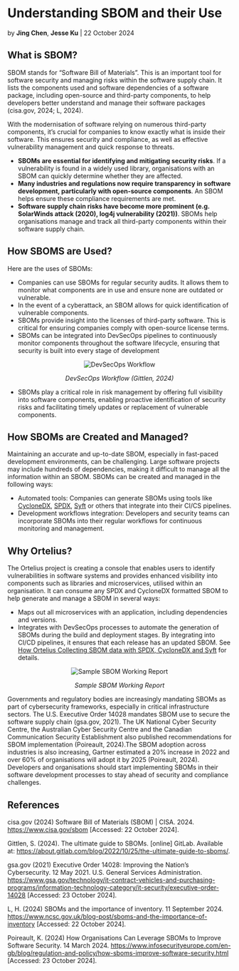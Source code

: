 # Understanding SBOM and their Use

by **Jing Chen**, **Jesse Ku** | 22 October 2024
## What is SBOM?
SBOM stands for “Software Bill of Materials”. This is an important tool for software security and managing risks within the software supply chain.  It lists the components used and software dependencies of a software package, including open-source and third-party components, to help developers better understand and manage their software packages  (cisa.gov, 2024; L, 2024). 

With the modernisation of software relying on numerous third-party components, it’s crucial for companies to know exactly what is inside their software. This ensures security and compliance, as well as effective vulnerability management and quick response to threats.

- **SBOMs are essential for identifying and mitigating security risks**. If a vulnerability is found in a widely used library, organisations with an SBOM can quickly determine whether they are affected.
- **Many industries and regulations now require transparency in software development, particularly with open-source components**. An SBOM helps ensure these compliance requirements are met.
- **Software supply chain risks have become more prominent (e.g. SolarWinds attack (2020), log4j vulnerability (2021))**. SBOMs help organisations manage and track all third-party components within their software supply chain.

## How SBOMS are Used?

Here are the uses of SBOMs:

- Companies can use SBOMs for regular security audits. It allows them to monitor what components are in use and ensure none are outdated or vulnerable. 
- In the event of a cyberattack, an SBOM allows for quick identification of vulnerable components. 
- SBOMs provide insight into the licenses of third-party software. This is critical for ensuring companies comply with open-source license terms.
- SBOMs can be integrated into DevSecOps pipelines to continuously monitor components throughout the software lifecycle, ensuring that security is built into every stage of development

<div style="text-align: center;">
  <img src="DevSecOps Workflow.png" alt="DevSecOps Workflow">
  <p><em>DevSecOps Workflow (Gittlen, 2024)</em></p>
</div>

- SBOMs play a critical role in risk management by offering full visibility into software components, enabling proactive identification of security risks and facilitating timely updates or replacement of vulnerable components.

## How SBOMs are Created and Managed?
Maintaining an accurate and up-to-date SBOM, especially in fast-paced development environments, can be challenging. Large software projects may include hundreds of dependencies, making it difficult to manage all the information within an SBOM. SBOMs can be created and managed in the following ways:

- Automated tools: Companies can generate SBOMs using tools like [CycloneDX](https://cyclonedx.org/), [SPDX](https://spdx.dev/), [Syft](https://github.com/anchore/syft) or others that integrate into their CI/CS pipelines.
- Development workflows integration: Developers and security teams can incorporate SBOMs into their regular workflows for continuous monitoring and management.

## Why Ortelius?
The Ortelius project is creating a console that enables users to identify vulnerabilities in software systems and provides enhanced visibility into components such as libraries and microservices, utilised within an organisation. It can consume any SPDX and CycloneDX formatted SBOM to help generate and manage a SBOM in several ways:

- Maps out all microservices with an application, including dependencies and versions.
- Integrates with DevSecOps processes to automate the generation of SBOMs during the build and deployment stages. By integrating into CI/CD pipelines, it ensures that each release has an updated SBOM. See [How Ortelius Collecting SBOM data with SPDX, CycloneDX and Syft](https://docs.ortelius.io/guides/userguide/integrations/spdx-syft-cyclonedx/) for details.

<div style="text-align: center;">
  <img src="Sample SBOM Working Report.png" alt="Sample SBOM Working Report">
  <p><em>Sample SBOM Working Report</em></p>
</div>

Governments and regulatory bodies are increasingly mandating SBOMs as part of cybersecurity frameworks, especially in critical infrastructure sectors. The U.S. Executive Order 14028 mandates SBOM use to secure the software supply chain (gsa.gov, 2021).  The UK National Cyber Security Centre, the Australian Cyber Security Centre and the Canadian Communication Security Establishment also published recommendations for SBOM implementation (Poireault, 2024).The SBOM adoption across industries is also increasing, Gartner estimated a 20% increase in 2022 and over 60% of organisations will adopt it by 2025 (Poireault, 2024). Developers and organisations should start implementing SBOMs in their software development processes to stay ahead of security and compliance challenges.

## References 
cisa.gov (2024) Software Bill of Materials (SBOM) | CISA. 2024. https://www.cisa.gov/sbom [Accessed: 22 October 2024].

Gittlen, S. (2024). The ultimate guide to SBOMs. [online] GitLab. Available at: https://about.gitlab.com/blog/2022/10/25/the-ultimate-guide-to-sboms/.

gsa.gov (2021) Executive Order 14028: Improving the Nation’s Cybersecurity. 12 May 2021. U.S. General Services Administration. https://www.gsa.gov/technology/it-contract-vehicles-and-purchasing-programs/information-technology-category/it-security/executive-order-14028 [Accessed: 23 October 2024].

L, H. (2024) SBOMs and the importance of inventory. 11 September 2024. https://www.ncsc.gov.uk/blog-post/sboms-and-the-importance-of-inventory [Accessed: 22 October 2024].

Poireault, K. (2024) How Organisations Can Leverage SBOMs to Improve Software Security. 14 March 2024. https://www.infosecurityeurope.com/en-gb/blog/regulation-and-policy/how-sboms-improve-software-security.html [Accessed: 23 October 2024].

